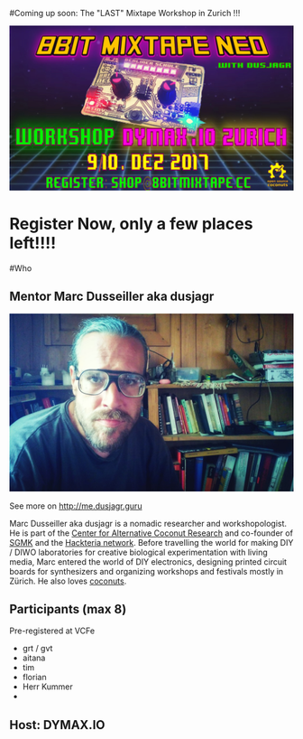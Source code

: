 #Coming up soon: The "LAST" Mixtape Workshop in Zurich !!!

![](images/diymaxioFlyer_single.jpg)

# **Register Now, only a few places left!!!!**

#Who
## Mentor Marc Dusseiller aka dusjagr

![dusjagr portrait Kampfbrille](images/ZagrebWorkshop/dusjagr_Kampfbrille.jpg)

See more on http://me.dusjagr.guru

Marc Dusseiller aka dusjagr is a nomadic researcher and workshopologist. He is part of the [Center for Alternative Coconut Research](http://www.randelab.ch/) and co-founder of [SGMK](http://mechatronicart.ch) and the [Hackteria network](http://hackteria.org). Before travelling the world for making DIY / DIWO laboratories for creative biological experimentation with living media, Marc entered the world of DIY electronics, designing printed circuit boards for synthesizers and organizing workshops and festivals mostly in Zürich. He also loves [coconuts](http://www.slideshare.net/dusjagr/smart-coconuts-for-stupid-cities-transformaking-symposium).

## Participants (max 8)
Pre-registered at VCFe
* grt / gvt
* aitana
* tim
* florian
* Herr Kummer
*

## Host: DYMAX.IO

